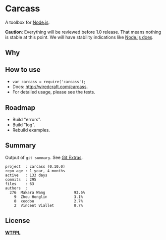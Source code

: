 # Carcass

A toolbox for [Node.js](http://nodejs.org/).

__Caution__: Everything will be reviewed before 1.0 release. That means nothing is stable at this point. We will have stability indications like [Node.js does](http://nodejs.org/api/documentation.html#documentation_stability_index).

## Why

## How to use

* `var carcass = require('carcass');`
* Docs: http://wiredcraft.com/carcass.
* For detailed usage, please see the tests.

## Roadmap

* Build "errors".
* Build "log".
* Rebuild examples.

## Summary

Output of `git summary`. See [Git Extras](https://github.com/visionmedia/git-extras).

```
project  : carcass (0.10.0)
repo age : 1 year, 4 months
active   : 133 days
commits  : 295
files    : 63
authors  :
  276  Makara Wang             93.6%
    9  Zhou Honglin            3.1%
    8  xeodou                  2.7%
    2  Vincent Viallet         0.7%
```

## License

__[WTFPL](http://en.wikipedia.org/wiki/WTFPL)__
